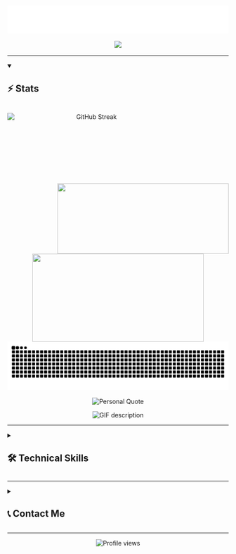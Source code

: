 <p align="center">
  <img src="https://github.com/Madushansuriyabandara/Madushansuriyabandara/blob/main/images/name.svg" alt="Madushan Suriyabandara" />
</p>

<p align="center">
  <img src="https://readme-typing-svg.demolab.com/?lines=Final-year%20CSE%20undergrad%2C%20University%20of%20Moratuwa&font=Fira%20Code&center=true&width=740&height=45&color=3828ca&vCenter=true&pause=1000&size=22" />
</p>


<hr>
<details open>

  <summary>

<h2 align="left">⚡ Stats</h2>

</summary>

<br>


<div align=center>
<a href="https://git.io/streak-stats">
  <img width=390 height=160 align="left" src="https://github-readme-streak-stats-eight.vercel.app/?user=Madushansuriyabandara&theme=react&hide_border=true" alt="GitHub Streak" />
</a>
    <a href="https://github.com/Madushansuriyabandara/github-readme-stats" title="Go to Source">
      <img align="right" width=390 height=160 src="https://github-readme-stats.vercel.app/api?username=Madushansuriyabandara&show_icons=true&theme=react&border_color=3828ca&hide_border=true" />
    </a>
  </div>

  <br><br><br><br><br><br><br><br>
  <div align=center>
    <a href="https://github.com/Madushansuriyabandara/github-readme-stats">
      <img width=390 height=200 align="center" src="https://github-readme-stats.vercel.app/api/top-langs/?username=Madushansuriyabandara&hide=c%23,powershell,Mathematica,Ruby,Objective-C,Objective-C%2b%2b,Cuda&title_color=3828ca&text_color=ffffff&icon_color=ff004c&bg_color=20232a&langs_count=8&layout=compact&border_color=3828ca&hide_border=true&size_weight=0.5&count_weight=0.5" />
    </a>
  </div>
</h2>
<div align="center">
	<img src="https://github.com/Madushansuriyabandara/Madushansuriyabandara/blob/output/github-snake-dark.svg" />
</div>
<picture>
  <source media="(prefers-color-scheme: dark)" srcset="https://raw.githubusercontent.com/Madushansuriyabandara/Madushansuriyabandara/output/github-contribution-grid-snake-dark.svg">
  <source media="(prefers-color-scheme: light)" srcset="https://raw.githubusercontent.com/Madushansuriyabandara/Madushansuriyabandara/output/github-contribution-grid-snake-dark.svg">
</picture>







</details>

</hr>
<p align="center">
  <img src="https://quotes-github-readme.vercel.app/api?type=horizontal&theme=merko&border=true&quote=Let%20your%20contributions%20reflect%20your%20commitment%20&author=Madushan,%20North%20Star%20Version" alt="Personal Quote">
</p>

<div align="center">
  <picture>
    <source media="(prefers-color-scheme: dark)" 
            srcset="https://github.com/Madushansuriyabandara/Madushansuriyabandara/blob/main/images/20250906_094642_edit1-ezgif.com-crop.gif">
    <img alt="GIF description" 
         src="https://github.com/Madushansuriyabandara/Madushansuriyabandara/blob/main/images/20250906_094642_edit1-ezgif.com-crop.gif" 
         width="600">
  </picture>
  <br />
</div>


<hr>
<details close>
  <summary><h2>🛠️ Technical Skills</h2></summary>

  <h4>Programming Languages:</h4>
  <p align="left">
    <a href="https://github.com/harish-sethuraman/readme-components">
      <img src="https://readme-components.vercel.app/api?component=logo&fill=black&logo=python&svgfill=3670A0"  height="50">
    </a>
    <a href="https://github.com/harish-sethuraman/readme-components">
      <img src="https://readme-components.vercel.app/api?component=logo&fill=black&logo=cplusplus&svgfill=00599C&logotext=C%2B%2B"  height="50">
    </a>
    <a href="https://github.com/harish-sethuraman/readme-components">
      <img src="https://readme-components.vercel.app/api?component=logo&fill=black&logo=java&svgfill=ED8B00"  height="50">
    </a>
    <a href="https://github.com/harish-sethuraman/readme-components">
      <img src="https://readme-components.vercel.app/api?component=logo&fill=black&logo=dart&svgfill=0175C2" height="50">
    </a>
    <a href="https://github.com/harish-sethuraman/readme-components">
      <img src="https://readme-components.vercel.app/api?component=logo&fill=black&logo=javascript&svgfill=F7DF1E"  height="50">
    </a>
  </p>

  <h4>Frameworks & Libraries:</h4>
  <p align="left">
    <a href="https://github.com/harish-sethuraman/readme-components">
      <img src="https://readme-components.vercel.app/api?component=logo&fill=black&logo=flutter&svgfill=02569B"  height="50">
    </a>
    <a href="https://github.com/harish-sethuraman/readme-components">
      <img src="https://readme-components.vercel.app/api?component=logo&fill=black&logo=django&svgfill=092E20"  height="50">
    </a>
    <a href="https://github.com/harish-sethuraman/readme-components">
      <img src="https://readme-components.vercel.app/api?component=logo&fill=black&logo=react&svgfill=61DAFB"  height="50">
    </a>
    <a href="https://github.com/harish-sethuraman/readme-components">
      <img src="https://readme-components.vercel.app/api?component=logo&fill=black&logo=angular&svgfill=DD0031"  height="50">
    </a>
    <a href="https://github.com/harish-sethuraman/readme-components">
      <img src="https://readme-components.vercel.app/api?component=logo&fill=black&logo=dot-net&svgfill=512BD4"  height="50">
    </a>
    <a href="https://github.com/harish-sethuraman/readme-components">
      <img src="https://readme-components.vercel.app/api?component=logo&fill=black&logo=node.js&svgfill=43853D"  height="50">
    </a>
    <a href="https://github.com/harish-sethuraman/readme-components">
      <img src="https://readme-components-eta.vercel.app//api?component=logo&&fill=black&logo=langchain&svgfill=1C3C3B"  height="50">
    </a>
  </p>

  <h4>Databases:</h4>
  <p align="left">
    <a href="https://github.com/harish-sethuraman/readme-components">
      <img src="https://readme-components.vercel.app/api?component=logo&fill=black&logo=mysql&svgfill=005C84"  height="50">
    </a>
    <a href="https://github.com/harish-sethuraman/readme-components">
      <img src="https://readme-components.vercel.app/api?component=logo&fill=black&logo=postgresql&svgfill=316192"  height="50">
    </a>
  </p>

  <h4>Cloud Platforms:</h4>
  <p align="left">
    <a href="https://github.com/harish-sethuraman/readme-components">
      <img src="https://readme-components.vercel.app/api?component=logo&fill=black&logo=microsoftazure&svgfill=0078D4"  height="50">
    </a>
    <a href="https://github.com/harish-sethuraman/readme-components">
      <img src="https://readme-components.vercel.app/api?component=logo&fill=black&logo=amazonaws&svgfill=FF9900"  height="50">
    </a>
  </p>

  <h4>Tools & Others:</h4>
  <p align="left">
    <a href="https://github.com/harish-sethuraman/readme-components">
      <img src="https://readme-components.vercel.app/api?component=logo&fill=black&logo=node-red&svgfill=8F0000"  height="50">
    </a>
    <a href="https://github.com/harish-sethuraman/readme-components">
      <img src="https://readme-components.vercel.app/api?component=logo&fill=black&logo=visualstudiocode&svgfill=007ACC" height="50">
    </a>
    <a href="https://github.com/harish-sethuraman/readme-components">
      <img src="https://readme-components.vercel.app/api?component=logo&fill=black&logo=github" height="50">
    </a>
    <a href="https://github.com/harish-sethuraman/readme-components">
      <img src="https://readme-components.vercel.app/api?component=logo&fill=black&logo=postman&svgfill=FF6C37" height="50">
    </a>
    <a href="https://github.com/harish-sethuraman/readme-components">
      <img src="https://readme-components.vercel.app/api?component=logo&fill=black&logo=docker&svgfill=009DDB" height="50">
    </a>
  </p>


</details>


</hr>
<hr>


<details close>
  <summary><h2>📞 Contact Me</h2></summary>

<a href="mailto:madushansuriyabandara@gmail.com">
      <img src="https://img.shields.io/badge/EMAIL-D14836?logoColor=white&font=Fira%20Code&font-size=13" alt="EMAIL" width="110" height="30">
    </a>
    <br>
    <a href="https://www.linkedin.com/in/madushan-suriyabandara-75b322243/">
      <img src="https://img.shields.io/badge/LINKEDIN-0077B5?logoColor=white&font=Fira%20Code&font-size=14" alt="LINKEDIN" width="110" height="30">
    </a>

</details>


</hr>

<hr>


<p align="center">
  <img 
    src="https://komarev.com/ghpvc/?username=Madushansuriyabandara&color=8A2BE2&style=for-the-badge" 
    alt="Profile views" 
    width="220"
  />
</p>



